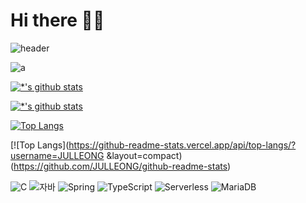 # Hi there 👋:smirk:

![header](https://capsule-render.vercel.app/api?type=rounded&color=auto&height=300&section=header&text=데이터%20분석가&fontSize=90)





![a](https://user-images.githubusercontent.com/117628817/200505918-10797321-4c17-4103-8298-c22412ce5c93.png)

[![*'s github stats](https://github-readme-stats.vercel.app/api?username=JULLEONG)](https://github.com/JULLEONG)

[![*'s github stats](https://github-readme-stats.vercel.app/api?username=JULLEONG&show_icons=true&theme=radical)](https://github.com/JULLEONG)

[![Top Langs](https://github-readme-stats.vercel.app/api/top-langs/?username=JULLEONG)](https://github.com/JULLEONG/github-readme-stats)

[![Top Langs](https://github-readme-stats.vercel.app/api/top-langs/?username=JULLEONG &layout=compact)(https://github.com/JULLEONG/github-readme-stats)

![C](https://img.shields.io/badge/-C-123456?style=flat-square&logo=C&logoColor=black)
![자바](https://img.shields.io/badge/-자바-007396?style=flat&logo=Java&logoColor=ffffff)
![Spring](https://img.shields.io/badge/-Spring-6DB33F?style=for-the-badge&logo=Spring&logoColor=white)
![TypeScript](https://img.shields.io/badge/-TypeScript-3178C6?style=flat-square&logo=TypeScript&logoColor=white)
![Serverless](https://img.shields.io/badge/-Serverless-FD5750?style=flat-square&logo=Serverless&logoColor=magenta)
![MariaDB](https://img.shields.io/badge/-MariaDB-1F305F?style=flat-square&logo=mariadb&logoColor=white)
